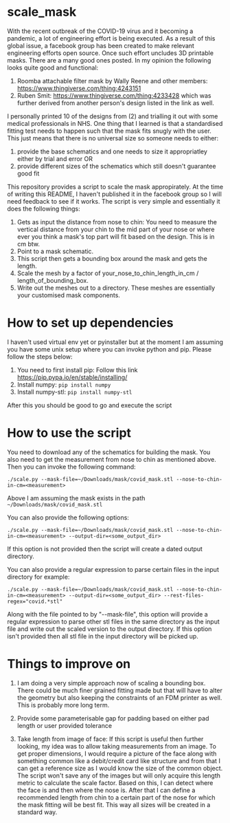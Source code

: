 # scale_mask

With the recent outbreak of the COVID-19 virus and it becoming a pandemic, a lot of engineering effort is being executed. As a result of this global issue, a facebook group has been created to make relevant engineering efforts open source. Once such effort uncludes 3D printable masks. There are a many good ones posted. In my opinion the following looks quite good and functional:

1) Roomba attachable filter mask by Wally Reene and other members: https://www.thingiverse.com/thing:4243151
2) Ruben Smit: https://www.thingiverse.com/thing:4233428 which was further derived from another person's design listed in the link as well.

I personally printed 10 of the designs from (2) and trialling it out with some medical professionals in NHS. One thing that I learned is that a standardised fitting test needs to happen such that the mask fits snugly with the user. This just means that there is no universal size so someone needs to either:

1) provide the base schematics and one needs to size it appropriatley either by trial and error
OR
2) provide different sizes of the schematics which still doesn't guarantee good fit

This repository provides a script to scale the mask appropirately. At the time of writing this README, I haven't published it in the facebook group so I will need feedback to see if it works. The script is very simple and essentially it does the following things:

1) Gets as input the distance from nose to chin: You need to measure the vertical distance from your chin to the mid part of your nose or where ever you think a mask's top part will fit based on the design. This is in cm btw.
2) Point to a mask schematic.
3) This script then gets a bounding box around the mask and gets the length.
4) Scale the mesh by a factor of your_nose_to_chin_length_in_cm / length_of_bounding_box.
5) Write out the meshes out to a directory. These meshes are essentially your customised mask components.

# How to set up dependencies

I haven't used virtual env yet or pyinstaller but at the moment I am assuming you have some unix setup where you can invoke python and pip. Please follow the steps below:

1) You need to first install pip: Follow this link https://pip.pypa.io/en/stable/installing/
2) Install numpy: ```pip install numpy```
3) Install numpy-stl: ```pip install numpy-stl```

After this you should be good to go and execute the script

# How to use the script

You need to download any of the schematics for building the mask. You also need to get the measurement from nose to chin as mentioned above. Then you can invoke the following command:

```./scale.py --mask-file=~/Downloads/mask/covid_mask.stl --nose-to-chin-in-cm=<measurement>```

Above I am assuming the mask exists in the path ```~/Downloads/mask/covid_mask.stl```

You can also provide the following options:

```./scale.py --mask-file=~/Downloads/mask/covid_mask.stl --nose-to-chin-in-cm=<measurement> --output-dir=<some_output_dir>```

If this option is not provided then the script will create a dated output directory.

You can also provide a regular expression to parse certain files in the input directory for example:

```./scale.py --mask-file=~/Downloads/mask/covid_mask.stl --nose-to-chin-in-cm=<measurement> --output-dir=<some_output_dir> --rest-files-regex="covid.*stl"```

Along with the file pointed to by "--mask-file", this option will provide a regular expression to parse other stl files in the same directory as the input file and write out the scaled version to the output directory. If this option isn't provided then all stl file in the input directory will be picked up.

# Things to improve on

1) I am doing a very simple approach now of scaling a bounding box. There could be much finer grained fitting made but that will have to alter the geometry but also keeping the constraints of an FDM printer as well. This is probably more long term.

2) Provide some parameterisable gap for padding based on either pad length or user provided tolerance

3) Take length from image of face: If this script is useful then further looking, my idea was to allow taking measurements from an image. To get proper dimensions, I would require a picture of the face along with something common like a debit/credit card like structure and from that I can get a reference size as I would know the size of the common object. The script won't save any of the images but will only acquire this length metric to calculate the scale factor. Based on this, I can detect where the face is and then where the nose is. After that I can define a recommended length from chin to a certain part of the nose for which the mask fitting will be best fit. This way all sizes will be created in a standard way.
